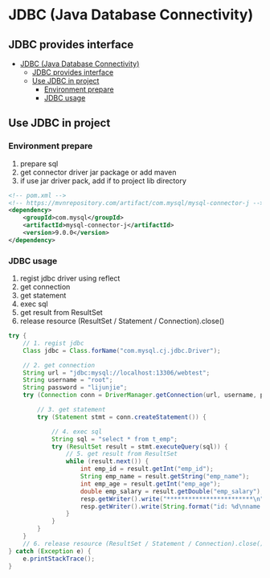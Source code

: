 # JDBC (Java Database Connectivity)
JDBC provides interface
---
- [JDBC (Java Database Connectivity)](#jdbc-java-database-connectivity)
  - [JDBC provides interface](#jdbc-provides-interface)
  - [Use JDBC in project](#use-jdbc-in-project)
    - [Environment prepare](#environment-prepare)
    - [JDBC usage](#jdbc-usage)

## Use JDBC in project
### Environment prepare
1. prepare sql
2. get connector driver jar package or add maven
3. if use jar driver pack, add if to project lib directory
```xml
<!-- pom.xml -->
<!-- https://mvnrepository.com/artifact/com.mysql/mysql-connector-j -->
<dependency>
    <groupId>com.mysql</groupId>
    <artifactId>mysql-connector-j</artifactId>
    <version>9.0.0</version>
</dependency>
```
### JDBC usage
1. regist jdbc driver using reflect
2. get connection
3. get statement
4. exec sql
5. get result from ResultSet
6. release resource (ResultSet / Statement / Connection).close()
```java
try {
    // 1. regist jdbc
    Class jdbc = Class.forName("com.mysql.cj.jdbc.Driver");

    // 2. get connection
    String url = "jdbc:mysql://localhost:13306/webtest";
    String username = "root";
    String password = "lijunjie";
    try (Connection conn = DriverManager.getConnection(url, username, password)) {

        // 3. get statement
        try (Statement stmt = conn.createStatement()) {

            // 4. exec sql
            String sql = "select * from t_emp";
            try (ResultSet result = stmt.executeQuery(sql)) {
                // 5. get result from ResultSet
                while (result.next()) {
                    int emp_id = result.getInt("emp_id");
                    String emp_name = result.getString("emp_name");
                    int emp_age = result.getInt("emp_age");
                    double emp_salary = result.getDouble("emp_salary");
                    resp.getWriter().write("************************\n");
                    resp.getWriter().write(String.format("id: %d\nname:%s\nage:%d\nsalary:%f\n", emp_id, emp_name, emp_age, emp_salary));
                }
            }
        }
    }
    // 6. release resource (ResultSet / Statement / Connection).close()
} catch (Exception e) {
    e.printStackTrace();
}
```

